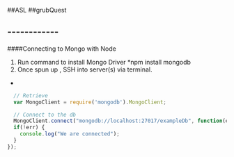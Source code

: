 ##ASL
##grubQuest
## ------------
####Connecting to Mongo with Node
1. Run command to install Mongo Driver
  *npm install mongodb
2. Once spun up , SSH into server(s) via terminal.
  * 
  ```javascript
    // Retrieve
    var MongoClient = require('mongodb').MongoClient;

    // Connect to the db
    MongoClient.connect("mongodb://localhost:27017/exampleDb", function(err, db) {
    if(!err) {
      console.log("We are connected");
    }
  });
  ```